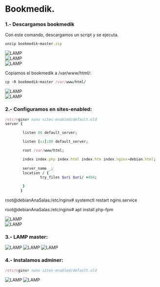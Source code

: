 # Bookmedik.
### 1.- Descargamos bookmedik
Con este comando, descargamos un script y se ejecuta.
``` ruby 
unzip bookmedik-master.zip
```
![LAMP](https://github.com/anasalasro/ImplantacionAplicacionesWeb/blob/main/imagenesgit/Imagen1.png)  
![LAMP](https://github.com/anasalasro/ImplantacionAplicacionesWeb/blob/main/imagenesgit/Imagen2.png)  
![LAMP](https://github.com/anasalasro/ImplantacionAplicacionesWeb/blob/main/imagenesgit/Imagen3.png)  

Copiamos el bookmedik a /var/www/html/:

``` ruby 
cp -R bookmedik-master /var/www/html/
```
![LAMP](https://github.com/anasalasro/ImplantacionAplicacionesWeb/blob/main/imagenesgit/Imagen4.png)  
![LAMP](https://github.com/anasalasro/ImplantacionAplicacionesWeb/blob/main/imagenesgit/Imagen5.png)  
### 2.- Configuramos en sites-enabled:
``` ruby 
/etc/nginx# nano sites-enabled/default.old 
server {

        listen 80 default_server;

        listen [::]:80 default_server;

        root /var/www/html;

        index index.php index.html index.htm index.nginx-debian.html;
        
        server_name _;
        location / {
                try_files $uri $uri/ =404;

        }
       }


```
root@debianAnaSalas:/etc/nginx# systemctl restart nginx.service 

root@debianAnaSalas:/etc/nginx# apt install php-fpm


![LAMP](https://github.com/anasalasro/ImplantacionAplicacionesWeb/blob/main/imagenesgit/Imagen6.png)  
![LAMP](https://github.com/anasalasro/ImplantacionAplicacionesWeb/blob/main/imagenesgit/Imagen7.png) 
### 3.- LAMP master:

![LAMP](https://github.com/anasalasro/ImplantacionAplicacionesWeb/blob/main/imagenesgit/Imagen15.png) 
![LAMP](https://github.com/anasalasro/ImplantacionAplicacionesWeb/blob/main/imagenesgit/Imagen16.png) 
![LAMP](https://github.com/anasalasro/ImplantacionAplicacionesWeb/blob/main/imagenesgit/Imagen17.png) 

### 4.- Instalamos adminer:

``` ruby 
/etc/nginx# nano sites-enabled/default.old 
```
![LAMP](https://github.com/anasalasro/ImplantacionAplicacionesWeb/blob/main/imagenesgit/Imagen8.png) 
![LAMP](https://github.com/anasalasro/ImplantacionAplicacionesWeb/blob/main/imagenesgit/Imagen9.png) 
